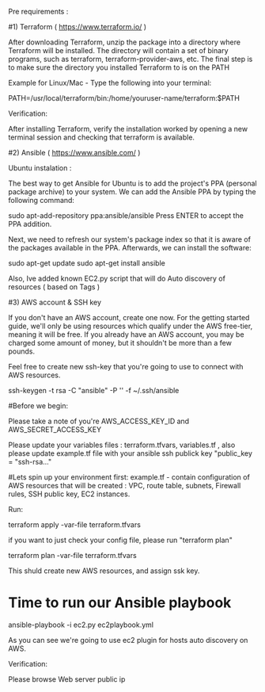 
Pre requirements :

#1) Terraform ( https://www.terraform.io/ )

After downloading Terraform, unzip the package into a directory where Terraform will be installed. The directory will contain a set of binary programs, such as terraform, terraform-provider-aws, etc. The final step is to make sure the directory you installed Terraform to is on the PATH

Example for Linux/Mac - Type the following into your terminal:

PATH=/usr/local/terraform/bin:/home/youruser-name/terraform:$PATH

Verification:

After installing Terraform, verify the installation worked by opening a new terminal session and checking that terraform is available.


#2) Ansible ( https://www.ansible.com/ )

Ubuntu instalation :

The best way to get Ansible for Ubuntu is to add the project's PPA (personal package archive) to your system. We can add the Ansible PPA by typing the following command:

sudo apt-add-repository ppa:ansible/ansible
Press ENTER to accept the PPA addition.

Next, we need to refresh our system's package index so that it is aware of the packages available in the PPA. Afterwards, we can install the software:

sudo apt-get update
sudo apt-get install ansible

Also, Ive added known EC2.py script that will do Auto discovery of resources ( based on Tags )

#3) AWS account & SSH key

If you don't have an AWS account, create one now. For the getting started guide, we'll only be using resources which qualify under the AWS free-tier, meaning it will be free. If you already have an AWS account, you may be charged some amount of money, but it shouldn't be more than a few pounds.

Feel free to create new ssh-key that you're going to use to connect with AWS resources.

ssh-keygen -t rsa -C "ansible" -P '' -f ~/.ssh/ansible


#Before we begin:

Please take a note of you're AWS_ACCESS_KEY_ID and AWS_SECRET_ACCESS_KEY

Please update your variables files : terraform.tfvars, variables.tf , also please update example.tf file with your ansible ssh publick key
"public_key = "ssh-rsa..."


#Lets spin up your environment first:
example.tf - contain configuration of AWS resources that will be created :
VPC, route table, subnets,  Firewall rules, SSH public key, EC2 instances.

Run: 

terraform apply -var-file terraform.tfvars

if you want to just check your config file, please run "terraform plan"

terraform plan -var-file terraform.tfvars 

This shuld create new AWS resources, and assign ssk key.


# Time to run our Ansible playbook

ansible-playbook -i ec2.py ec2playbook.yml

As you can see we're going to use ec2 plugin for hosts auto discovery on AWS.

Verification:

Please browse Web server public ip
